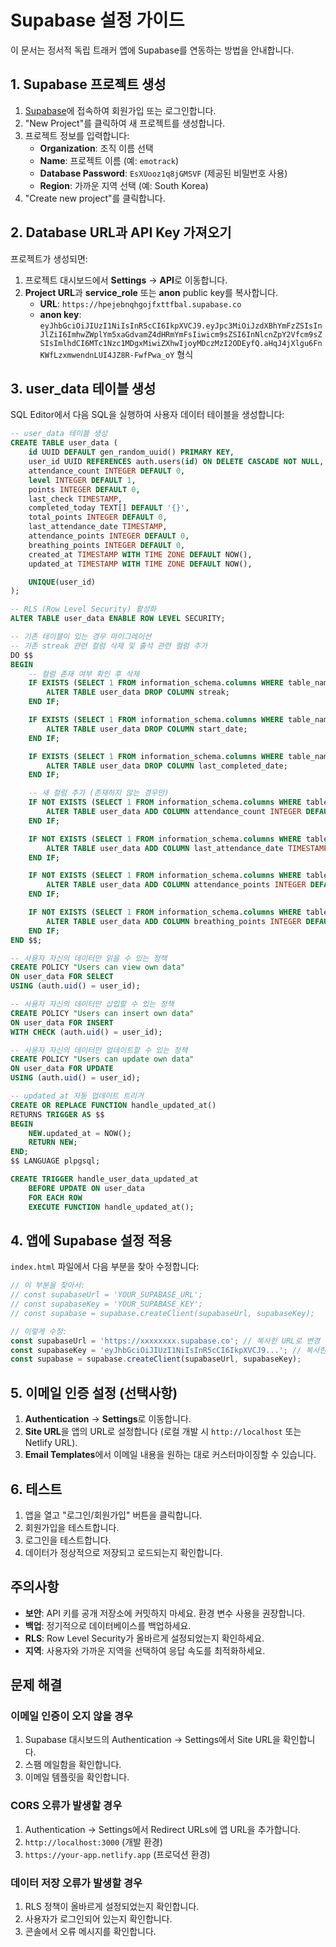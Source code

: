 # Supabase 설정 가이드

이 문서는 정서적 독립 트래커 앱에 Supabase를 연동하는 방법을 안내합니다.

## 1. Supabase 프로젝트 생성

1. [Supabase](https://supabase.com)에 접속하여 회원가입 또는 로그인합니다.
2. "New Project"를 클릭하여 새 프로젝트를 생성합니다.
3. 프로젝트 정보를 입력합니다:
   - **Organization**: 조직 이름 선택
   - **Name**: 프로젝트 이름 (예: `emotrack`)
   - **Database Password**: `EsXUooz1q8jGMSVF` (제공된 비밀번호 사용)
   - **Region**: 가까운 지역 선택 (예: South Korea)
4. "Create new project"를 클릭합니다.

## 2. Database URL과 API Key 가져오기

프로젝트가 생성되면:

1. 프로젝트 대시보드에서 **Settings** → **API**로 이동합니다.
2. **Project URL**과 **service_role** 또는 **anon** public key를 복사합니다.
   - **URL**: `https://hpejebnqhgojfxttfbal.supabase.co` 
   - **anon key**: `eyJhbGciOiJIUzI1NiIsInR5cCI6IkpXVCJ9.eyJpc3MiOiJzdXBhYmFzZSIsInJlZiI6ImhwZWplYm5xaGdvamZ4dHRmYmFsIiwicm9sZSI6InNlcnZpY2Vfcm9sZSIsImlhdCI6MTc1Nzc1MDgxMiwiZXhwIjoyMDczMzI2ODEyfQ.aHqJ4jXlgu6FnKWfLzxmwendnLUI4JZ8R-FwfPwa_oY` 형식

## 3. user_data 테이블 생성

SQL Editor에서 다음 SQL을 실행하여 사용자 데이터 테이블을 생성합니다:

```sql
-- user_data 테이블 생성
CREATE TABLE user_data (
    id UUID DEFAULT gen_random_uuid() PRIMARY KEY,
    user_id UUID REFERENCES auth.users(id) ON DELETE CASCADE NOT NULL,
    attendance_count INTEGER DEFAULT 0,
    level INTEGER DEFAULT 1,
    points INTEGER DEFAULT 0,
    last_check TIMESTAMP,
    completed_today TEXT[] DEFAULT '{}',
    total_points INTEGER DEFAULT 0,
    last_attendance_date TIMESTAMP,
    attendance_points INTEGER DEFAULT 0,
    breathing_points INTEGER DEFAULT 0,
    created_at TIMESTAMP WITH TIME ZONE DEFAULT NOW(),
    updated_at TIMESTAMP WITH TIME ZONE DEFAULT NOW(),

    UNIQUE(user_id)
);

-- RLS (Row Level Security) 활성화
ALTER TABLE user_data ENABLE ROW LEVEL SECURITY;

-- 기존 테이블이 있는 경우 마이그레이션
-- 기존 streak 관련 컬럼 삭제 및 출석 관련 컬럼 추가
DO $$
BEGIN
    -- 컬럼 존재 여부 확인 후 삭제
    IF EXISTS (SELECT 1 FROM information_schema.columns WHERE table_name = 'user_data' AND column_name = 'streak') THEN
        ALTER TABLE user_data DROP COLUMN streak;
    END IF;

    IF EXISTS (SELECT 1 FROM information_schema.columns WHERE table_name = 'user_data' AND column_name = 'start_date') THEN
        ALTER TABLE user_data DROP COLUMN start_date;
    END IF;

    IF EXISTS (SELECT 1 FROM information_schema.columns WHERE table_name = 'user_data' AND column_name = 'last_completed_date') THEN
        ALTER TABLE user_data DROP COLUMN last_completed_date;
    END IF;

    -- 새 컬럼 추가 (존재하지 않는 경우만)
    IF NOT EXISTS (SELECT 1 FROM information_schema.columns WHERE table_name = 'user_data' AND column_name = 'attendance_count') THEN
        ALTER TABLE user_data ADD COLUMN attendance_count INTEGER DEFAULT 0;
    END IF;

    IF NOT EXISTS (SELECT 1 FROM information_schema.columns WHERE table_name = 'user_data' AND column_name = 'last_attendance_date') THEN
        ALTER TABLE user_data ADD COLUMN last_attendance_date TIMESTAMP;
    END IF;

    IF NOT EXISTS (SELECT 1 FROM information_schema.columns WHERE table_name = 'user_data' AND column_name = 'attendance_points') THEN
        ALTER TABLE user_data ADD COLUMN attendance_points INTEGER DEFAULT 0;
    END IF;

    IF NOT EXISTS (SELECT 1 FROM information_schema.columns WHERE table_name = 'user_data' AND column_name = 'breathing_points') THEN
        ALTER TABLE user_data ADD COLUMN breathing_points INTEGER DEFAULT 0;
    END IF;
END $$;

-- 사용자 자신의 데이터만 읽을 수 있는 정책
CREATE POLICY "Users can view own data"
ON user_data FOR SELECT
USING (auth.uid() = user_id);

-- 사용자 자신의 데이터만 삽입할 수 있는 정책
CREATE POLICY "Users can insert own data"
ON user_data FOR INSERT
WITH CHECK (auth.uid() = user_id);

-- 사용자 자신의 데이터만 업데이트할 수 있는 정책
CREATE POLICY "Users can update own data"
ON user_data FOR UPDATE
USING (auth.uid() = user_id);

-- updated_at 자동 업데이트 트리거
CREATE OR REPLACE FUNCTION handle_updated_at()
RETURNS TRIGGER AS $$
BEGIN
    NEW.updated_at = NOW();
    RETURN NEW;
END;
$$ LANGUAGE plpgsql;

CREATE TRIGGER handle_user_data_updated_at
    BEFORE UPDATE ON user_data
    FOR EACH ROW
    EXECUTE FUNCTION handle_updated_at();
```

## 4. 앱에 Supabase 설정 적용

`index.html` 파일에서 다음 부분을 찾아 수정합니다:

```javascript
// 이 부분을 찾아서:
// const supabaseUrl = 'YOUR_SUPABASE_URL';
// const supabaseKey = 'YOUR_SUPABASE_KEY';
// const supabase = supabase.createClient(supabaseUrl, supabaseKey);

// 이렇게 수정:
const supabaseUrl = 'https://xxxxxxxx.supabase.co'; // 복사한 URL로 변경
const supabaseKey = 'eyJhbGciOiJIUzI1NiIsInR5cCI6IkpXVCJ9...'; // 복사한 키로 변경
const supabase = supabase.createClient(supabaseUrl, supabaseKey);
```

## 5. 이메일 인증 설정 (선택사항)

1. **Authentication** → **Settings**로 이동합니다.
2. **Site URL**을 앱의 URL로 설정합니다 (로컬 개발 시 `http://localhost` 또는 Netlify URL).
3. **Email Templates**에서 이메일 내용을 원하는 대로 커스터마이징할 수 있습니다.

## 6. 테스트

1. 앱을 열고 "로그인/회원가입" 버튼을 클릭합니다.
2. 회원가입을 테스트합니다.
3. 로그인을 테스트합니다.
4. 데이터가 정상적으로 저장되고 로드되는지 확인합니다.

## 주의사항

- **보안**: API 키를 공개 저장소에 커밋하지 마세요. 환경 변수 사용을 권장합니다.
- **백업**: 정기적으로 데이터베이스를 백업하세요.
- **RLS**: Row Level Security가 올바르게 설정되었는지 확인하세요.
- **지역**: 사용자와 가까운 지역을 선택하여 응답 속도를 최적화하세요.

## 문제 해결

### 이메일 인증이 오지 않을 경우
1. Supabase 대시보드의 Authentication → Settings에서 Site URL을 확인합니다.
2. 스팸 메일함을 확인합니다.
3. 이메일 템플릿을 확인합니다.

### CORS 오류가 발생할 경우
1. Authentication → Settings에서 Redirect URLs에 앱 URL을 추가합니다.
2. `http://localhost:3000` (개발 환경)
3. `https://your-app.netlify.app` (프로덕션 환경)

### 데이터 저장 오류가 발생할 경우
1. RLS 정책이 올바르게 설정되었는지 확인합니다.
2. 사용자가 로그인되어 있는지 확인합니다.
3. 콘솔에서 오류 메시지를 확인합니다.